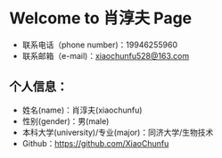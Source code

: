 # Welcome to 肖淳夫 Page

- 联系电话（phone number)：19946255960
- 联系邮箱（e-mail)：xiaochunfu528@163.com

## 个人信息：
- 姓名(name)：肖淳夫(xiaochunfu)
- 性别(gender)：男(male)
- 本科大学(university)/专业(major)：同济大学/生物技术
- Github：https://github.com/XiaoChunfu

